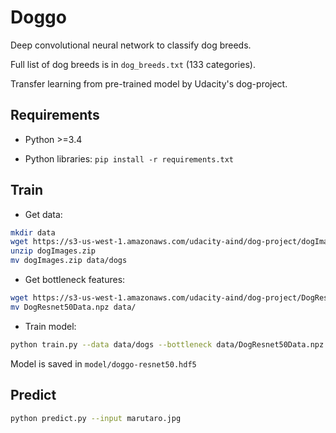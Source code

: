 # Doggo

Deep convolutional neural network to classify dog breeds.

Full list of dog breeds is in `dog_breeds.txt` (133 categories).

Transfer learning from pre-trained model by Udacity's dog-project.


## Requirements

+ Python >=3.4

+ Python libraries: `pip install -r requirements.txt`


## Train

+ Get data:

```sh
mkdir data
wget https://s3-us-west-1.amazonaws.com/udacity-aind/dog-project/dogImages.zip
unzip dogImages.zip
mv dogImages.zip data/dogs
```

+ Get bottleneck features:

```sh
wget https://s3-us-west-1.amazonaws.com/udacity-aind/dog-project/DogResnet50Data.npz
mv DogResnet50Data.npz data/
```

+ Train model:

```sh
python train.py --data data/dogs --bottleneck data/DogResnet50Data.npz
```

Model is saved in `model/doggo-resnet50.hdf5`


## Predict

```sh
python predict.py --input marutaro.jpg
```
